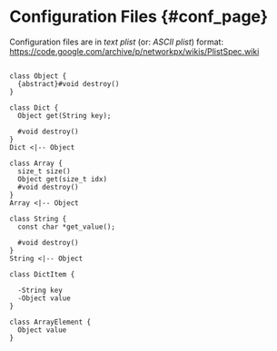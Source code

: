 <!--
Copyright 2023 Google LLC

Licensed under the Apache License, Version 2.0 (the "License");
you may not use this file except in compliance with the License.
You may obtain a copy of the License at

https://www.apache.org/licenses/LICENSE-2.0

Unless required by applicable law or agreed to in writing, software
distributed under the License is distributed on an "AS IS" BASIS,
WITHOUT WARRANTIES OR CONDITIONS OF ANY KIND, either express or implied.
See the License for the specific language governing permissions and
limitations under the License.
-->
# Configuration Files {#conf_page}

Configuration files are in *text plist* (or: *ASCII plist*) format:
https://code.google.com/archive/p/networkpx/wikis/PlistSpec.wiki

<!-- See https://plantuml.com/class-diagram for documentation. -->
```plantuml

class Object {
  {abstract}#void destroy()
}

class Dict {
  Object get(String key);

  #void destroy()
}
Dict <|-- Object

class Array {
  size_t size()
  Object get(size_t idx)
  #void destroy()
}
Array <|-- Object

class String {
  const char *get_value();

  #void destroy()
}
String <|-- Object

class DictItem {

  -String key
  -Object value
}

class ArrayElement {
  Object value
}

```

